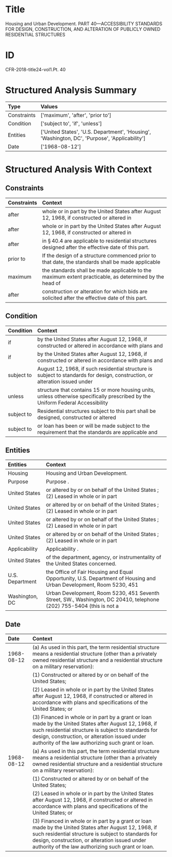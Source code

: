 # Title

 Housing and Urban Development. PART 40—ACCESSIBILITY STANDARDS FOR DESIGN, CONSTRUCTION, AND ALTERATION OF PUBLICLY OWNED RESIDENTIAL STRUCTURES


# ID

 CFR-2018-title24-vol1.Pt. 40


# Structured Analysis Summary

| Type        | Values                                                                                        |
|:------------|:----------------------------------------------------------------------------------------------|
| Constraints | ['maximum', 'after', 'prior to']                                                              |
| Condition   | ['subject to', 'if', 'unless']                                                                |
| Entities    | ['United States', 'U.S. Department', 'Housing', 'Washington, DC', 'Purpose', 'Applicability'] |
| Date        | ['1968-08-12']                                                                                |


# Structured Analysis With Context

 


## Constraints

| Constraints   | Context                                                                                                        |
|:--------------|:---------------------------------------------------------------------------------------------------------------|
| after         | whole or in part by the United States after August 12, 1968, if constructed or altered in                      |
| after         | whole or in part by the United States after August 12, 1968, if constructed or altered in                      |
| after         | in &#167;&#8201;40.4 are applicable to residential structures designed after  the effective date of this part. |
| prior to      | If the design of a structure commenced  prior to that date, the standards shall be made applicable             |
| maximum       | the standards shall be made applicable to the maximum extent practicable, as determined by the head of         |
| after         | construction or alteration for which bids are solicited after  the effective date of this part.                |


## Condition

| Condition   | Context                                                                                                                         |
|:------------|:--------------------------------------------------------------------------------------------------------------------------------|
| if          | by the United States after August 12, 1968, if constructed or altered in accordance with plans and                              |
| if          | by the United States after August 12, 1968, if constructed or altered in accordance with plans and                              |
| subject to  | August 12, 1968, if such residential structure is subject to standards for design, construction, or alteration issued under     |
| unless      | structure that contains 15 or more housing units, unless otherwise specifically prescribed by the Uniform Federal Accessibility |
| subject to  | Residential structures  subject to this part shall be designed, constructed or altered                                          |
| subject to  | or loan has been or will be made subject to the requirement that the standards are applicable and                               |


## Entities

| Entities        | Context                                                                                                              |
|:----------------|:---------------------------------------------------------------------------------------------------------------------|
| Housing         | Housing  and Urban Development.                                                                                      |
| Purpose         | Purpose .                                                                                                            |
| United States   | or altered by or on behalf of the United States ; (2) Leased in whole or in part                                     |
| United States   | or altered by or on behalf of the United States ; (2) Leased in whole or in part                                     |
| United States   | or altered by or on behalf of the United States ; (2) Leased in whole or in part                                     |
| United States   | or altered by or on behalf of the United States ; (2) Leased in whole or in part                                     |
| Applicability   | Applicability .                                                                                                      |
| United States   | of the department, agency, or instrumentality of the United States  concerned.                                       |
| U.S. Department | the Office of Fair Housing and Equal Opportunity, U.S. Department of Housing and Urban Development, Room 5230, 451   |
| Washington, DC  | Urban Development, Room 5230, 451 Seventh Street, SW., Washington, DC 20410, telephone (202) 755-5404 (this is not a |


## Date

| Date       | Context                                                                                                                                                                                                                                                                        |
|:-----------|:-------------------------------------------------------------------------------------------------------------------------------------------------------------------------------------------------------------------------------------------------------------------------------|
| 1968-08-12 | (a) As used in this part, the term residential structure means a residential structure (other than a privately owned residential structure and a residential structure on a military reservation):                                                                             |
|            |           (1) Constructed or altered by or on behalf of the United States;                                                                                                                                                                                                     |
|            |           (2) Leased in whole or in part by the United States after August 12, 1968, if constructed or altered in accordance with plans and specifications of the United States; or                                                                                            |
|            |           (3) Financed in whole or in part by a grant or loan made by the United States after August 12, 1968, if such residential structure is subject to standards for design, construction, or alteration issued under authority of the law authorizing such grant or loan. |
| 1968-08-12 | (a) As used in this part, the term residential structure means a residential structure (other than a privately owned residential structure and a residential structure on a military reservation):                                                                             |
|            |           (1) Constructed or altered by or on behalf of the United States;                                                                                                                                                                                                     |
|            |           (2) Leased in whole or in part by the United States after August 12, 1968, if constructed or altered in accordance with plans and specifications of the United States; or                                                                                            |
|            |           (3) Financed in whole or in part by a grant or loan made by the United States after August 12, 1968, if such residential structure is subject to standards for design, construction, or alteration issued under authority of the law authorizing such grant or loan. |


